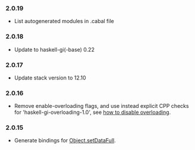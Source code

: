 ### 2.0.19

+ List autogenerated modules in .cabal file

### 2.0.18

+ Update to haskell-gi(-base) 0.22

### 2.0.17

+ Update stack version to 12.10

### 2.0.16

+ Remove enable-overloading flags, and use instead explicit CPP checks for 'haskell-gi-overloading-1.0', see [how to disable overloading](https://github.com/haskell-gi/haskell-gi/wiki/Overloading\#disabling-overloading).

### 2.0.15

+ Generate bindings for [Object.setDataFull](https://hackage.haskell.org/package/gi-gobject/docs/GI-GObject-Objects-Object.html#v:objectSetDataFull).
